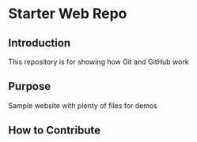 # Starter Web Repo

## Introduction 

This repository is for showing how Git and GitHub work

## Purpose

Sample website with plenty of files for demos

## How to Contribute 
